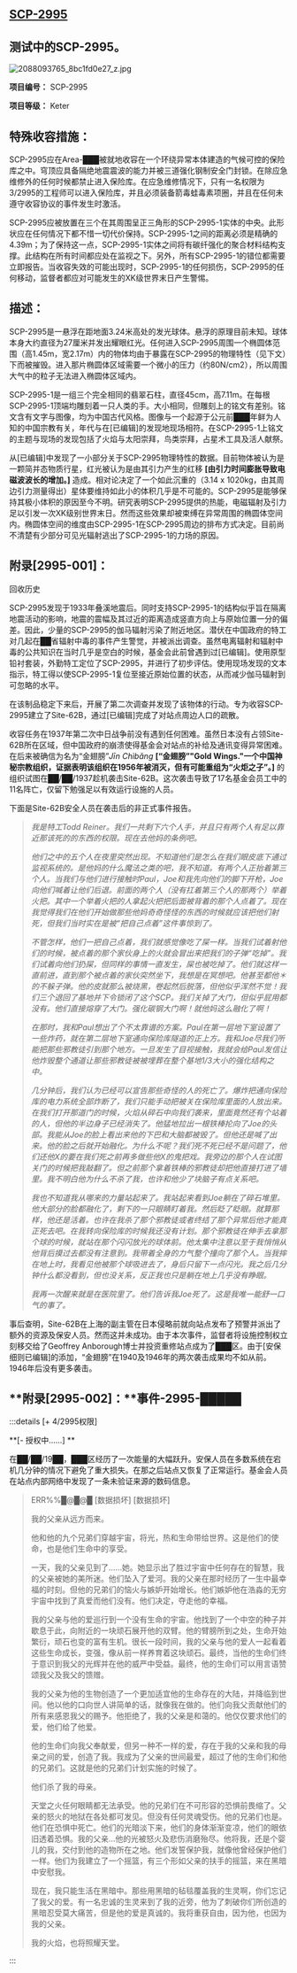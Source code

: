 ## [SCP-2995](https://scp-wiki-cn.wikidot.com/scp-2995)

## 测试中的SCP-2995。

![2088093765_8bc1fd0e27_z.jpg](https://cdn.jsdelivr.net/gh/HOG-StarWatch/MyImgBed@master/scp-series/2088093765_8bc1fd0e27_z.jpg)

**项目编号：** SCP-2995

**项目等级：** Keter

## **特殊收容措施：**

SCP-2995应在Area-███被就地收容在一个环绕异常本体建造的气候可控的保险库之中。穹顶应具备隔绝地震震波的能力并被三道强化钢制安全门封锁。在除应急维修外的任何时候都禁止进入保险库。在应急维修情况下，只有一名权限为3/2995的工程师可以进入保险库，并且必须装备箭毒蛙毒素项圈，并且在任何未遵守收容协议的事件发生时激活。

SCP-2995应被放置在三个在其周围呈正三角形的SCP-2995-1实体的中央。此形状应在任何情况下都不惜一切代价保持。SCP-2995-1之间的距离必须是精确的4.39m；为了保持这一点，SCP-2995-1实体之间将有碳纤强化的聚合材料结构支撑。此结构在所有时间都应处在监视之下。另外，所有SCP-2995-1的错位都需要立即报告。当收容失效的可能出现时，SCP-2995-1的任何损伤，SCP-2995的任何移动，监督者都应对可能发生的XK级世界末日产生警惕。

## **描述：**

SCP-2995是一悬浮在距地面3.24米高处的发光球体。悬浮的原理目前未知。球体本身大约直径为27厘米并发出耀眼红光。任何进入SCP-2995周围一个椭圆体范围（高1.45m，宽2.17m）内的物体均由于暴露在SCP-2995的物理特性（见下文）下而被摧毁。进入那片椭圆体区域需要一个微小的压力（约80N/cm2），所以周围大气中的粒子无法进入椭圆体区域内。

SCP-2995-1是一组三个完全相同的翡翠石柱，直径45cm，高7.11m。在每根SCP-2995-1顶端均雕刻着一只人类的手。大小相同，但雕刻上的铭文有差别。铭文含有文字与图像，均为中国古代风格。图像与一个起源于公元前███年鲜为人知的中国宗教有关，年代与在[已编辑]的发现地现场相符。在SCP-2995-1上铭文的主题与现场的发现包括了火焰与太阳崇拜，鸟类崇拜，占星术工具及活人献祭。

从[已编辑]中发现了一小部分关于SCP-2995物理特性的数据。目前物体被认为是一颗简并态物质行星，红光被认为是由其引力产生的红移 **[由引力时间膨胀导致电磁波波长的增加。]** 造成。相对论决定了一个如此沉重的（3.14 x 1020kg，由其周边引力测量得出）星体要维持如此小的体积几乎是不可能的。SCP-2995是能够保持其极小体积的原因至今不明。研究表明SCP-2995提供的热能，电磁辐射及引力足以引发一次XK级别世界末日。然而这些效果却被束缚在异常周围的椭圆体空间内。椭圆体空间的维度由SCP-2995-1在SCP-2995周边的排布方式决定。目前尚不清楚有少部分可见光辐射逃出了SCP-2995-1的力场的原因。

## **附录[2995-001]：**

回收历史

SCP-2995发现于1933年叠溪地震后。同时支持SCP-2995-1的结构似乎旨在隔离地震活动的影响，地震的震幅及其过近的距离造成竖直方向上与原始位置一分的偏差。因此，少量的SCP-2995的伽马辐射污染了附近地区。潜伏在中国政府的特工对几起在██省辐射中毒的事件产生警觉，并被派出调查。虽然电离辐射和辐射中毒的公共知识在当时几乎是空白的时候，基金会此前曾遇到过[已编辑]。使用原型铅衬套装，外勤特工定位了SCP-2995，并进行了初步评估。使用现场发现的文本指示，特工得以使SCP-2995-1复位至接近原始位置的状态，从而减少伽马辐射到可忽略的水平。

在该制品稳定下来后，开展了第二次调查并发现了该物体的行动。专为收容SCP-2995建立了Site-62B，通过[已编辑]完成了对站点周边人口的疏散。

收容任务在1937年第二次中日战争前没有遇到任何困难。虽然日本没有占领Site-62B所在区域，但中国政府的崩溃使得基金会对站点的补给及通讯变得异常困难。在后来被确信为名为“金翅膀”*Jīn Chìbǎng* **[“金翅膀”"Gold Wings."一个中国神秘宗教组织，证据表明该组织在1956年被消灭，但有可能重组为“火炬之子”。]** 的组织试图在██/██/1937趁机袭击Site-62B。这次袭击导致了17名基金会员工中的11名阵亡，仅留下勉强足以有效运行设施的人员。

下面是Site-62B安全人员在袭击后的非正式事件报告。

> *我是特工Todd Reiner。我们一共剩下六个人手，并且只有两个人有足以靠近那该死的的东西的权限。现在去他妈的条例吧。*
>
> *他们之中的五个人在夜里突然出现。不知道他们是怎么在我们眼皮底下通过监视系统的。是他妈的什么魔法之类的吧，我不知道。有两个人正抬着第三个人。当我们与他们进行接触时Paul，Joe和我先向他们的脚下开枪，Joe向他们喊着让他们后退。前面的两个人（没有扛着第三个人的那两个）举着火把。其中一个举着火把的人拿起火把把后面被背着的那个人点着了。现在我觉得我们在他们开始做那些他妈奇奇怪怪的东西的时候就应该把他们射死，但我们当时实在是被“把自己点着”这件事惊到了。*
>
> *不管怎样，他们一把自己点着，我们就感觉像吃了屎一样。当我们试着射他们的时候，被点着的那个家伙身上的火就会冒出来把我们的子弹“吃掉”。我们试着向他们扔屎，但同样的事情一直发生，屎也被吃掉了。他们就这样一直前进，直到那个被点着的家伙突然坐下，我想是在冥想吧。他甚至都他＊的不躲子弹。他的皮就那么被烧黑，卷起然后脱落，但他似乎浑然不觉！我们三个退回了基地并下令锁闭了这个SCP。我们关掉了大门，但似乎屁用都没有。他们直接熔穿了大门。强化碳钢大门啊！就他妈这么融化了啊！*
>
> *在那时，我和Paul想出了个不太靠谱的方案。Paul在第一层地下室设置了一些炸药，就在第二层地下室通向保险库隧道的正上方。我和Joe尽我们所能把那些邪教徒引到那个地方。一旦发生了目视接触，我就会给Paul发信让他炸毁整个通道让那些邪教徒被被埋葬在整个基地1/3大小的强化结构之中。*
>
> *几分钟后，我们认为已经可以宣告那些奇怪的人的死亡了。爆炸把通向保险库的电力系统全部炸断了，我们只能手动把被关在保险库里面的人放出来。在我们打开那道门的时候，火焰从碎石中向我们袭来，里面竟然还有个站着的人，但他的半边身子已经消失了。他猛地拉出一根铁棒抡向了Joe的头部。我能从Joe的脸上看出来他的下巴和大脑都被毁了。但他还是喊了出来。他的脸之后就开始融化。为什么不呢？我们死不死已经不是问题了，他们还他X的要在我们死之前再多做些他X的鬼把戏。我旁边的那个人在试图关门的时候把我敲翻了。但之前那个拿着铁棒的邪教徒却把他直接打进了墙里。我不明白他为什么不杀了我，也许和他少了块脑子有点关系吧。*
>
> *我也不知道我从哪来的力量站起来了。我站起来看到Joe躺在了碎石堆里。他大部分的脸都融化了，剩下的一只眼睛盯着我。然后眨了眨眼。就算那样，他还是活着。也许在我杀了那个邪教徒或者终结了那个异常后他才能真正死去吧。在我转向保险库的时候我还没有计划。那个邪教徒在伸手去拿那个球的时候，就站在那个闪闪放光的球体前。他太集中注意以至于我悄悄从他背后摸过去都没有注意到。我带着全身的力气整个撞向了那个人。当我摔在地上时，我看见他被那个球吸进去了，身后只留下一点闪光。我之后几分钟什么都没看到，但也没关系，反正我也只是躺在地上几乎没有睁眼。*
>
> *我再一次醒来就是在医院里了。他们告诉我Joe死了。这是我唯一能舒一口气的事了。*

事后查明，Site-62B在上海的副主管在日本侵略前就向站点发布了预警并派出了额外的资源及保安人员。然而这并未成功。由于本次事件，监督者将设施控制权立刻移交给了Geoffrey Anborough博士并投资重修站点成为了███区。由于[安保细则已编辑]的添加，“金翅膀”在1940及1946年的两次袭击成果均不如从前。1946年后没有更多袭击。

## **附录[2995-002]：**事件-2995-█████

:::details [+ 4/2995权限]

**[- 授权中……] ** 

在██/██/19██，███区经历了一次能量的大幅跃升。安保人员在多数系统在宕机几分钟的情况下避免了重大损失。在那之后站点又恢复了正常运行。基金会人员在站点内部网络中发现了一条未验证来源的数码信息。

> ERR%%█@█@█
> [数据损坏]
> [数据损坏]
>
> 我的父亲从远方而来。
>
> 他和他的九个兄弟们穿越宇宙，将光，热和生命带给世界。这是他们的使命，也是他们生命中的享受。
>
> 一天，我的父亲见到了……她。她显示出了胜过宇宙中任何存在的智慧，我的父亲被她的美所迷。他们坠入了爱河。我的父亲在那时经历了一生中最幸福的时刻。但他的兄弟们的恼火与嫉妒开始增长。他们嫉妒他在浩淼的无穷宇宙中找到了真爱而他们没有。他们决定，夺走他的幸福。
>
> 我的父亲与他的爱巡行到一个没有生命的宇宙。他找到了一个中空的种子并歇息于此，向附近的一块顽石展开他的双臂。他的臂膀所到之处，生命开始繁衍，顽石也变的富有生机。很长一段时间，我的父亲与他的爱人一起看着这些生命成长，变强，像从前一样养育着这块顽石。最终，当他的生命们终于意识到我父的光辉并在他的威严中受益。最终，他的生命们可以用言语赞颂我父及我父的馈赠。
>
> 我的父亲为他的生物创造了一个更加适宜他的生命存在的大陆，并降临到世间。他以他的口向世人讲简单的话，就像我在做的。他们向我父贡献他们的所有来感恩我父的赐予。他拒绝了，我的父亲是和蔼的。他仅仅要求他们的爱，他们给了他爱。
>
> 他的生命们向我父奉献爱，但另一种不一样的爱，存在于我的父亲和我的母亲之间的爱，创造了我。我成为了父亲的世间最爱，超过了他的生命们和他的兄弟们。这就是他的兄弟们计划实施的时候了。
>
> 他们杀了我的母亲。
>
> 天堂之火任何眼睛都无法承受。他的兄弟们在不可形容的恐惧前畏缩了。父亲的怒火的地狱在各处都可发见。但没有任何灵魂受伤。他的兄弟们也是。他们在恐惧中死亡。他们的光暗淡下来，他们的身体渐渐变凉，他们的眼依旧透着恐惧。我的父亲…他的光被怒火及悲伤消磨殆尽。他将我，还是个婴儿的我，交付到他的造物所在之地。他们发誓保护我，就像他曾经保护他们一样。他们为我建立了一个摇篮，有三个形如父亲的扶手的摇篮，来在黑暗中安慰我。
>
> 现在，我只能生活在黑暗中。那些用黑暗的毡毯覆盖我的生灵啊，你们忘记了我父的爱。有一名忠诚的生灵来到了我的近旁，他为了刺破你们所创造的黑暗忍受莫大痛苦，但是他的爱是真诚的。我将重获自由，因为他，也因为我的父亲。
>
> 我的火焰，也将照耀天堂。

:::